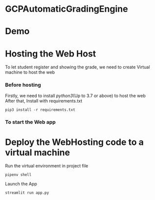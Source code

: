 # GCPAutomaticGradingEngine
# Demo
# Hosting the Web Host
To let student register and showing the grade, we need to create Virtual machine to host the web
### Before hosting
Firstly, we need to install *python3*(Up to 3.7 or above) to host the web  
After that, Install with requirements.txt
```
pip3 install -r requirements.txt
```
### To start the Web app
# Deploy the WebHosting code to a virtual machine
Run the virtual environment in project file
```
pipenv shell
```
Launch the App
```
streamlit run app.py
```
